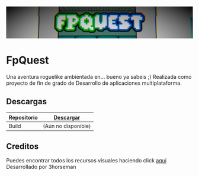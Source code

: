 ![banner fpquest](https://raw.githubusercontent.com/ZagloSs/SpritesFPQuest/main/Banner.png)
# FpQuest
Una aventura roguelike ambientada en... bueno ya sabeis ;)
Realizada como proyecto de fin de grado de Desarrollo de aplicaciones multiplataforma.




## Descargas
|Repositorio |[Descargar](https://github.com/ZagloSs/FPQuest/archive/refs/heads/main.zip)  |
|--|--|
| Build | (Aún no disponible) |


## Creditos
Puedes encontrar todos los recursos visuales haciendo click [aquí](https://github.com/ZagloSs/SpritesFPQuest/tree/main/Sprites)
Desarrollado por 3horseman
